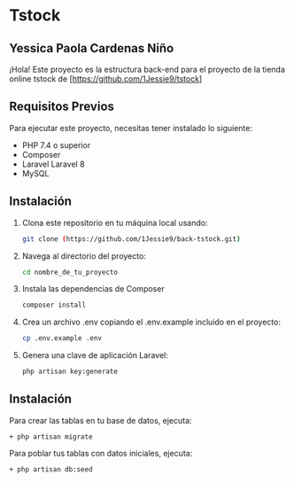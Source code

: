 # Tstock
## Yessica Paola Cardenas Niño

¡Hola! Este proyecto es la estructura back-end para el proyecto de la tienda online tstock de [https://github.com/1Jessie9/tstock]

## Requisitos Previos

Para ejecutar este proyecto, necesitas tener instalado lo siguiente:

- PHP 7.4 o superior
- Composer
- Laravel Laravel 8
- MySQL

## Instalación

1. Clona este repositorio en tu máquina local usando:
   ```sh
   git clone (https://github.com/1Jessie9/back-tstock.git)
   
2. Navega al directorio del proyecto:
      ```sh
   cd nombre_de_tu_proyecto
3. Instala las dependencias de Composer
      ```sh
   composer install

4. Crea un archivo .env copiando el .env.example incluido en el proyecto:
      ```sh
      cp .env.example .env
5. Genera una clave de aplicación Laravel:
      ```sh
    php artisan key:generate

## Instalación
Para crear las tablas en tu base de datos, ejecuta:

    + php artisan migrate

Para poblar tus tablas con datos iniciales, ejecuta:

    + php artisan db:seed
